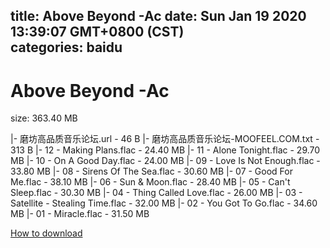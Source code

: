 
title: Above Beyond -Ac
date: Sun Jan 19 2020 13:39:07 GMT+0800 (CST)    
categories: baidu
---

# Above Beyond -Ac
size: 363.40 MB
 
 
|- 磨坊高品质音乐论坛.url - 46 B
|- 磨坊高品质音乐论坛-MOOFEEL.COM.txt - 313 B
|- 12 - Making Plans.flac - 24.40 MB
|- 11 - Alone Tonight.flac - 29.70 MB
|- 10 - On A Good Day.flac - 24.00 MB
|- 09 - Love Is Not Enough.flac - 33.80 MB
|- 08 - Sirens Of The Sea.flac - 30.60 MB
|- 07 - Good For Me.flac - 38.10 MB
|- 06 - Sun & Moon.flac - 28.40 MB
|- 05 - Can't Sleep.flac - 30.30 MB
|- 04 - Thing Called Love.flac - 26.00 MB
|- 03 - Satellite - Stealing Time.flac - 32.00 MB
|- 02 - You Got To Go.flac - 34.60 MB
|- 01 - Miracle.flac - 31.50 MB

[How to download](https://bpcam.bemobtrk.com/go/2ceec3aa-1ca2-46d6-b9ff-aaa5c184517c?jno=1803)